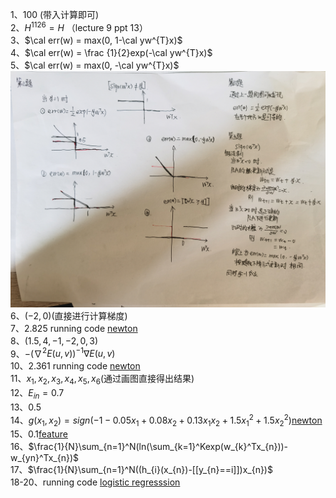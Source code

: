 1、$100$ (带入计算即可)  
2、$H^{1126} = H$ （lecture 9 ppt 13）  
3、$\cal err(w) = max(0, 1-\cal yw^{T}x)$  
4、$\cal err(w) = \frac {1}{2}exp(-\cal yw^{T}x)$  
5、$\cal err(w) = max(0, -\cal yw^{T}x)$  
![image](https://github.com/VJaGG/machine-learning/blob/master/foundations/imgs/answer.jpg)  
6、$(-2, 0)$(直接进行计算梯度)  
7、$2.825$ running code [newton](code/newton.py)  
8、$(1.5, 4, -1, -2, 0, 3)$  
9、$-(\nabla^{2}E(u, v))^{-1}\nabla E(u, v)$  
10、$2.361$ running code [newton](code/newton.py)  
11、$x_{1},x_{2},x_{3},x_{4},x_{5},x_{6}$(通过画图直接得出结果)  
12、$E_{in}=0.7$  
13、$0.5$  
14、$g(x_{1}, x_{2}) = sign(-1-0.05x_{1}+0.08x_{2}+0.13x_{1}x_{2}+1.5x_{1}^{2}+1.5x_{2}^{2})$[newton](code/feature.py)  
15、$0.1$[feature](code/feature.py)  
16、$\frac{1}{N}\sum_{n=1}^N(ln(\sum_{k=1}^Kexp(w_{k}^Tx_{n}))-w_{yn}^Tx_{n})$  
17、$\frac{1}{N}\sum_{n=1}^N((h_{i}(x_{n})-[[y_{n}==i]])x_{n})$  
18-20、running code [logistic regresssion](code/logistic_regression.py)
